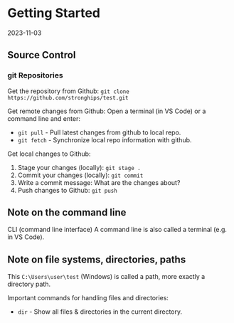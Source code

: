 # Getting Started
2023-11-03

## Source Control
### git Repositories

Get the repository from Github: `git clone https://github.com/stronghips/test.git`

Get remote changes from Github:
Open a terminal (in VS Code) or a command line and enter:
- `git pull` - Pull latest changes from github to local repo.
- `git fetch` - Synchronize local repo information with github.

Get local changes to Github:
1. Stage your changes (locally): `git stage .`
2. Commit your changes (locally): `git commit`
3. Write a commit message: What are the changes about?
4. Push changes to Github: `git push`

## Note on the command line
CLI (command line interface)
A command line is also called a terminal (e.g. in VS Code).

## Note on file systems, directories, paths
This `C:\Users\user\test` (Windows) is called a path, more exactly a directory path.

Important commands for handling files and directories:
- `dir`  - Show all files & directories in the current directory.

